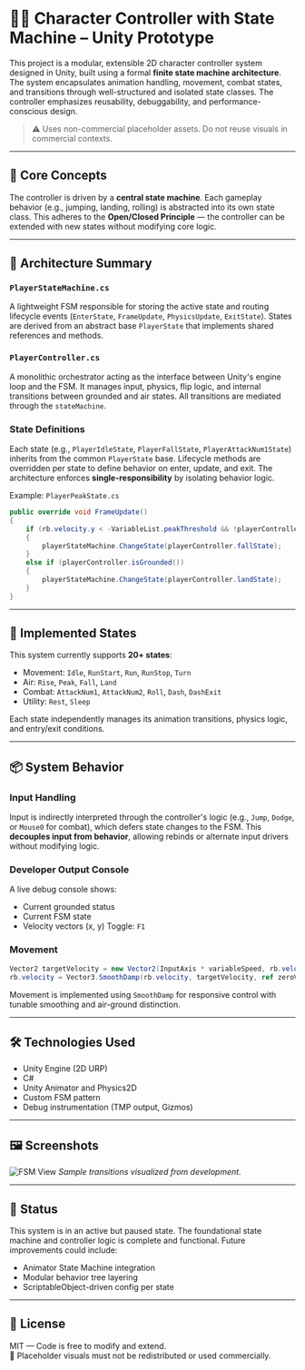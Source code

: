 # 🧍‍♂️ Character Controller with State Machine – Unity Prototype

This project is a modular, extensible 2D character controller system designed in Unity, built using a formal **finite state machine architecture**. The system encapsulates animation handling, movement, combat states, and transitions through well-structured and isolated state classes. The controller emphasizes reusability, debuggability, and performance-conscious design.

> ⚠️ Uses non-commercial placeholder assets. Do not reuse visuals in commercial contexts.

---

## 🎯 Core Concepts

The controller is driven by a **central state machine**. Each gameplay behavior (e.g., jumping, landing, rolling) is abstracted into its own state class. This adheres to the **Open/Closed Principle** — the controller can be extended with new states without modifying core logic.

---

## 🧠 Architecture Summary

### `PlayerStateMachine.cs`
A lightweight FSM responsible for storing the active state and routing lifecycle events (`EnterState`, `FrameUpdate`, `PhysicsUpdate`, `ExitState`). States are derived from an abstract base `PlayerState` that implements shared references and methods.

### `PlayerController.cs`
A monolithic orchestrator acting as the interface between Unity's engine loop and the FSM. It manages input, physics, flip logic, and internal transitions between grounded and air states. All transitions are mediated through the `stateMachine`.

### State Definitions

Each state (e.g., `PlayerIdleState`, `PlayerFallState`, `PlayerAttackNum1State`) inherits from the common `PlayerState` base. Lifecycle methods are overridden per state to define behavior on enter, update, and exit. The architecture enforces **single-responsibility** by isolating behavior logic.

Example: `PlayerPeakState.cs`

```csharp
public override void FrameUpdate()
{
    if (rb.velocity.y < -VariableList.peakThreshold && !playerController.isGrounded())
    {
        playerStateMachine.ChangeState(playerController.fallState);
    }
    else if (playerController.isGrounded())
    {
        playerStateMachine.ChangeState(playerController.landState);
    }
}
```

---

## 🔧 Implemented States

This system currently supports **20+ states**:

- Movement: `Idle`, `RunStart`, `Run`, `RunStop`, `Turn`
- Air: `Rise`, `Peak`, `Fall`, `Land`
- Combat: `AttackNum1`, `AttackNum2`, `Roll`, `Dash`, `DashExit`
- Utility: `Rest`, `Sleep`

Each state independently manages its animation transitions, physics logic, and entry/exit conditions.

---

## 📦 System Behavior

### Input Handling

Input is indirectly interpreted through the controller's logic (e.g., `Jump`, `Dodge`, or `Mouse0` for combat), which defers state changes to the FSM. This **decouples input from behavior**, allowing rebinds or alternate input drivers without modifying logic.

### Developer Output Console

A live debug console shows:
- Current grounded status
- Current FSM state
- Velocity vectors (x, y)
Toggle: `F1`

### Movement

```csharp
Vector2 targetVelocity = new Vector2(InputAxis * variableSpeed, rb.velocity.y);
rb.velocity = Vector3.SmoothDamp(rb.velocity, targetVelocity, ref zeroVector, smoothing);
```

Movement is implemented using `SmoothDamp` for responsive control with tunable smoothing and air-ground distinction.

---

## 🛠 Technologies Used

- Unity Engine (2D URP)
- C#
- Unity Animator and Physics2D
- Custom FSM pattern
- Debug instrumentation (TMP output, Gizmos)

---

## 🖼️ Screenshots

![FSM View](Assets/Screenshots/state_machine_flow.png)
*Sample transitions visualized from development.*

---

## 🚧 Status

This system is in an active but paused state. The foundational state machine and controller logic is complete and functional. Future improvements could include:
- Animator State Machine integration
- Modular behavior tree layering
- ScriptableObject-driven config per state

---

## 📜 License

MIT — Code is free to modify and extend.  
🚫 Placeholder visuals must not be redistributed or used commercially.
